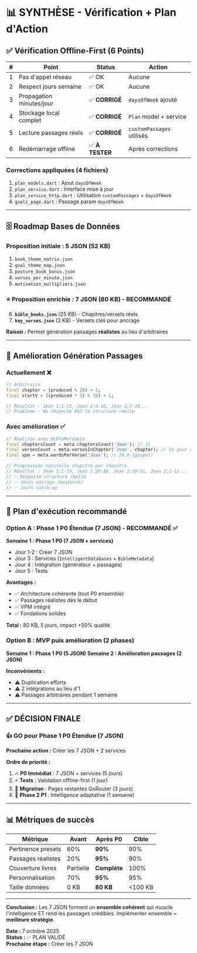 # 📊 SYNTHÈSE - Vérification + Plan d'Action

## ✅ Vérification Offline-First (6 Points)

| # | Point | Status | Action |
|---|-------|--------|--------|
| 1 | Pas d'appel réseau | ✅ OK | Aucune |
| 2 | Respect jours semaine | ✅ OK | Aucune |
| 3 | Propagation minutes/jour | ✅ **CORRIGÉ** | `daysOfWeek` ajouté |
| 4 | Stockage local complet | ✅ **CORRIGÉ** | `Plan` model + service |
| 5 | Lecture passages réels | ✅ **CORRIGÉ** | `customPassages` utilisés |
| 6 | Redémarrage offline | ✅ **À TESTER** | Après corrections |

### Corrections appliquées (4 fichiers)
1. `plan_models.dart` : Ajout `daysOfWeek`
2. `plan_service.dart` : Interface mise à jour
3. `plan_service_http.dart` : Utilisation `customPassages` + `daysOfWeek`
4. `goals_page.dart` : Passage param `daysOfWeek`

---

## 🗄️ Roadmap Bases de Données

### Proposition initiale : 5 JSON (52 KB)
1. `book_theme_matrix.json`
2. `goal_theme_map.json`
3. `posture_book_bonus.json`
4. `verses_per_minute.json`
5. `motivation_multipliers.json`

### ⭐ Proposition enrichie : 7 JSON (80 KB) - **RECOMMANDÉ**
6. **`bible_books.json`** (25 KB) - Chapitres/versets réels
7. **`key_verses.json`** (3 KB) - Versets clés pour ancrage

**Raison :** Permet génération passages **réalistes** au lieu d'arbitraires

---

## 🚀 Amélioration Génération Passages

### Actuellement ❌
```dart
// Arbitraire
final chapter = (produced % 28) + 1;
final startV = ((produced * 3) % 10) + 1;

// Résultat : Jean 1:1-13, Jean 2:4-16, Jean 3:7-19...
// Problème : Ne respecte PAS la structure réelle
```

### Avec amélioration ✅
```dart
// Réaliste avec BibleMetadata
final chaptersCount = meta.chaptersCount('Jean'); // 21
final versesCount = meta.versesInChapter('Jean', chapter); // 51 pour ch.1
final vpm = meta.wordsPerVerse('Jean'); // 26.0 (gospel)

// Progression naturelle chapitre par chapitre
// Résultat : Jean 1:1-19, Jean 1:20-38, Jean 1:39-51, Jean 2:1-12...
// ✅ Respecte structure réelle
// ✅ Jours ancrage (keyVerse)
// ✅ Jours catch-up
```

---

## 📅 Plan d'exécution recommandé

### Option A : Phase 1 P0 Étendue (7 JSON) - **RECOMMANDÉ** ✅

**Semaine 1 : Phase 1 P0 (7 JSON + services)**
- Jour 1-2 : Créer 7 JSON
- Jour 3 : Services (`IntelligentDatabases` + `BibleMetadata`)
- Jour 4 : Intégration (générateur + passages)
- Jour 5 : Tests

**Avantages :**
- ✅ Architecture cohérente (tout P0 ensemble)
- ✅ Passages réalistes dès le début
- ✅ VPM intégré
- ✅ Fondations solides

**Total :** 80 KB, 5 jours, impact +50% qualité

### Option B : MVP puis amélioration (2 phases)

**Semaine 1 : Phase 1 P0 (5 JSON)**
**Semaine 2 : Amélioration passages (2 JSON)**

**Inconvénients :**
- ⚠️ Duplication efforts
- ⚠️ 2 intégrations au lieu d'1
- ⚠️ Passages arbitraires pendant 1 semaine

---

## ✅ DÉCISION FINALE

### 👍 GO pour Phase 1 P0 Étendue (7 JSON)

**Prochaine action :** Créer les 7 JSON + 2 services

**Ordre de priorité :**
1. 🔥 **P0 Immédiat** : 7 JSON + services (5 jours)
2. ⚡ **Tests** : Validation offline-first (1 jour)
3. 📱 **Migration** : Pages restantes GoRouter (3 jours)
4. 🎨 **Phase 2 P1** : Intelligence adaptative (1 semaine)

---

## 📊 Métriques de succès

| Métrique | Avant | Après P0 | Cible |
|----------|-------|----------|-------|
| Pertinence presets | 60% | **90%** | 90% |
| Passages réalistes | 20% | **95%** | 90% |
| Couverture livres | Partielle | **Complète** | 100% |
| Personnalisation | 70% | **95%** | 95% |
| Taille données | 0 KB | **80 KB** | <100 KB |

---

**Conclusion :** Les 7 JSON forment un **ensemble cohérent** qui muscle l'intelligence ET rend les passages crédibles. Implémenter ensemble = **meilleure stratégie**.

**Date :** 7 octobre 2025  
**Status :** ✅ PLAN VALIDÉ  
**Prochaine étape :** Créer les 7 JSON

